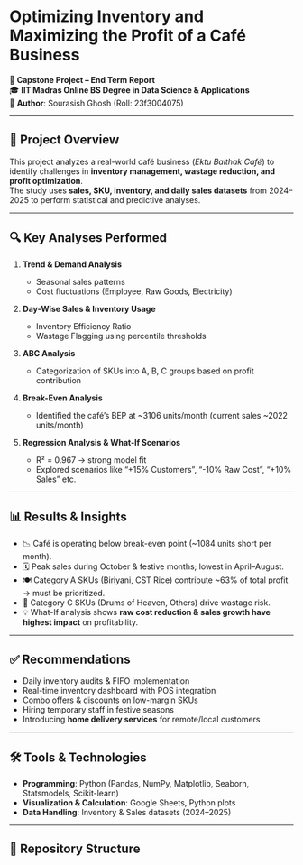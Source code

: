 # Optimizing Inventory and Maximizing the Profit of a Café Business

📌 **Capstone Project – End Term Report**  
🎓 **IIT Madras Online BS Degree in Data Science & Applications**  
👤 **Author**: Sourasish Ghosh (Roll: 23f3004075)  

---

## 📖 Project Overview
This project analyzes a real-world café business (*Ektu Baithak Café*) to identify challenges in **inventory management, wastage reduction, and profit optimization**.  
The study uses **sales, SKU, inventory, and daily sales datasets** from 2024–2025 to perform statistical and predictive analyses.

---

## 🔍 Key Analyses Performed
1. **Trend & Demand Analysis**
   - Seasonal sales patterns
   - Cost fluctuations (Employee, Raw Goods, Electricity)
   
2. **Day-Wise Sales & Inventory Usage**
   - Inventory Efficiency Ratio
   - Wastage Flagging using percentile thresholds  

3. **ABC Analysis**
   - Categorization of SKUs into A, B, C groups based on profit contribution  

4. **Break-Even Analysis**
   - Identified the café’s BEP at ~3106 units/month (current sales ~2022 units/month)  

5. **Regression Analysis & What-If Scenarios**
   - R² = 0.967 → strong model fit  
   - Explored scenarios like “+15% Customers”, “-10% Raw Cost”, “+10% Sales” etc.  

---

## 📊 Results & Insights
- 📉 Café is operating below break-even point (~1084 units short per month).  
- 🗓️ Peak sales during October & festive months; lowest in April–August.  
- 🍽️ Category A SKUs (Biriyani, CST Rice) contribute ~63% of total profit → must be prioritized.  
- 🚫 Category C SKUs (Drums of Heaven, Others) drive wastage risk.  
- 💡 What-If analysis shows **raw cost reduction & sales growth have highest impact** on profitability.  

---

## ✅ Recommendations
- Daily inventory audits & FIFO implementation  
- Real-time inventory dashboard with POS integration  
- Combo offers & discounts on low-margin SKUs  
- Hiring temporary staff in festive seasons  
- Introducing **home delivery services** for remote/local customers  

---

## 🛠️ Tools & Technologies
- **Programming**: Python (Pandas, NumPy, Matplotlib, Seaborn, Statsmodels, Scikit-learn)  
- **Visualization & Calculation**: Google Sheets, Python plots  
- **Data Handling**: Inventory & Sales datasets (2024–2025)  

---

## 📂 Repository Structure
